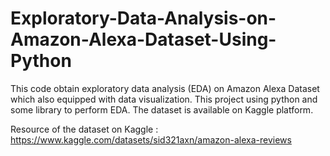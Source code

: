 # Exploratory-Data-Analysis-on-Amazon-Alexa-Dataset-Using-Python
This code obtain exploratory data analysis (EDA) on Amazon Alexa Dataset which also equipped with data visualization. This project using python and some library to perform EDA. The dataset is available on Kaggle platform.  


Resource of the dataset on Kaggle : https://www.kaggle.com/datasets/sid321axn/amazon-alexa-reviews
